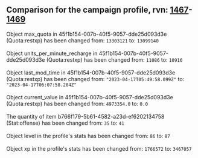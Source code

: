 ## Comparison for the campaign profile, rvn: [1467](https://github.com/PRO100KatYT/FortniteProfileRevisions/tree/main/profiles/campaign/1467%20campaign.json)-[1469](https://github.com/PRO100KatYT/FortniteProfileRevisions/tree/main/profiles/campaign/1469%20campaign.json)

Object max_quota in 45f1b154-007b-40f5-9057-dde25d093d3e (Quota:restxp) has been changed from: `13303121` to: `13099140`
<br><br>
Object units_per_minute_recharge in 45f1b154-007b-40f5-9057-dde25d093d3e (Quota:restxp) has been changed from: `11086` to: `10916`
<br><br>
Object last_mod_time in 45f1b154-007b-40f5-9057-dde25d093d3e (Quota:restxp) has been changed from: `"2023-04-17T05:49:58.099Z"` to: `"2023-04-17T06:07:58.204Z"`
<br><br>
Object current_value in 45f1b154-007b-40f5-9057-dde25d093d3e (Quota:restxp) has been changed from: `4973354.0` to: `0.0`
<br><br>
The quantity of item b766f179-5b61-4582-a23d-ef6202134758 (Stat:offense) has been changed from: `35` to: `41`
<br><br>
Object level in the profile's stats has been changed from: `86` to: `87`
<br><br>
Object xp in the profile's stats has been changed from: `1766572` to: `3467057`
<br><br>
